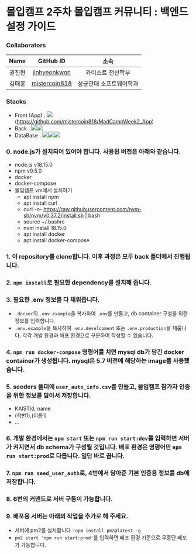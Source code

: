 # 몰입캠프 2주차 몰입캠프 커뮤니티 : 백엔드 설정 가이드

### Collaborators

|  Name  |                     GitHub ID                     |          소속           |
| :----: | :-----------------------------------------------: | :---------------------: |
| 권진현 |  [jinhyeonkwon](https://github.com/jinhyeonkwon)  |    카이스트 전산학부    |
| 김태훈 | [mistercoin818](https://github.com/mistercoin818) | 성균관대 소프트웨어학과 |

### Stacks
- Front (App) : <img src="https://img.shields.io/badge/Flutter-02569B?style=for-the-badge&logo=Flutter&logoColor=white"> (<a href="https://github.com/mistercoin818/MadCampWeek2_App">https://github.com/mistercoin818/MadCampWeek2_App<a/>)
- Back : <img src="https://img.shields.io/badge/Node.js-339933?style=for-the-badge&logo=Node.js&logoColor=black"><img src="https://img.shields.io/badge/Express-000000?style=for-the-badge&logo=Express&logoColor=white">
- DataBase : <img src="https://img.shields.io/badge/MySQL-4479A1?style=for-the-badge&logo=MySQL&logoColor=white"><img src="https://img.shields.io/badge/Sequelize-52B0E7?style=for-the-badge&logo=Sequelize&logoColor=white"><img src="https://img.shields.io/badge/Docker-2496ED?style=for-the-badge&logo=Docker&logoColor=white">

### 0. node.js가 설치되어 있어야 합니다. 사용된 버전은 아래와 같습니다.

- node.js v18.15.0
- npm v9.5.0
- docker
- docker-compose
- 몰입캠프 vm에서 설치하기
  - apt install npm
  - apt install curl
  - curl -o- https://raw.githubusercontent.com/nvm-sh/nvm/v0.37.2/install.sh | bash
  - source ~/.bashrc
  - nvm install 18.15.0
  - apt install docker
  - apt install docker-compose

### 1. 이 repository를 clone합니다. 이후 과정은 모두 back 폴더에서 진행됩니다.

### 2. `npm install`로 필요한 dependency를 설치해 줍니다. 

### 3. 필요한 .env 정보를 다 채워줍니다.

- `.docker`의 `.env.example`을 복사하여 `.env`를 만들고, db container 구성을 위한 정보를 입력합니다.
- `.env.example`을 복사하여 `.env.development` 또는 `.env.production`을 채웁니다. 각각 개발 환경과 배포 환경으로 구분하여 작성할 수 있습니다.

### 4. `npm run docker-compose` 명령어를 치면 mysql db가 담긴 docker container가 생성됩니다. mysql은 5.7 버전에 해당하는 image를 사용했습니다.

### 5. seeders 폴더에 `user_auto_info.csv`를 만들고, 몰입캠프 참가자 인증을 위한 정보를 담아서 저장합니다.
- KAISTId, name
- (학번1),(이름1)
- ...

### 6. 개발 환경에서는 `npm start` 또는 `npm run start:dev`를 입력하면 서버가 켜지면서 db schema가 구성될 것입니다. 배포 환경은 명령어만 `npm run start:prod`로 다릅니다. 일단 바로 끕니다.

### 7. `npm run seed_user_auth`로, 4번에서 담아준 기본 인증용 정보를 db에 저장합니다.

### 8. 6번의 커맨드로 서버 구동이 가능합니다.

### 9. 배포용 서버는 아래의 작업을 추가로 해 주세요.

- 서버에 pm2를 설치합니다 : `npm install pm2@latest -g`
- `pm2 start 'npm run start:prod'`를 입력하면 배포 환경 기준으로 무중단 배포가 가능합니다.
